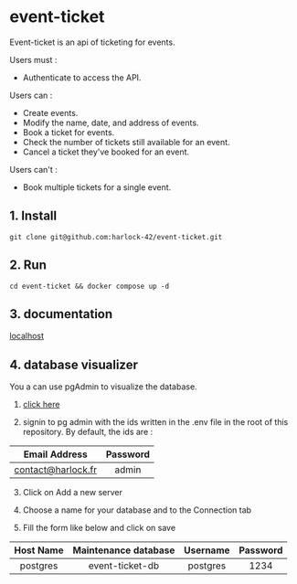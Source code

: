# event-ticket

Event-ticket is an api of ticketing for events.

Users must :
* Authenticate to access the API.

Users can :
* Create events.
* Modify the name, date, and address of events.
* Book a ticket for events.
* Check the number of tickets still available for an event.
* Cancel a ticket they've booked for an event.

Users can't :
* Book multiple tickets for a single event.

## 1. Install

```git clone git@github.com:harlock-42/event-ticket.git```

## 2. Run

```cd event-ticket && docker compose up -d```

## 3. documentation

[localhost](http://localhost:3000/api)

## 4. database visualizer

You a can use pgAdmin to visualize the database.

1. [click here](http://localhost:5050)

2. signin to pg admin with the ids written in the .env file in the root of this repository. By default, the ids are :

  | Email Address      | Password |
  |:------------------:|:--------:|
  | contact@harlock.fr | admin    |


3. Click on Add a new server

4. Choose a name for your database and to the Connection tab

5. Fill the form like below and click on save

  | Host Name | Maintenance database | Username | Password |
  | :-------: | :------------------: | :------: | :------: |
  | postgres | event-ticket-db | postgres | 1234 |

